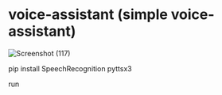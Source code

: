 # voice-assistant (simple voice-assistant)

![Screenshot (117)](https://github.com/ark004/voice-assistant/assets/108901697/9504c512-2b89-4de4-b2a5-207d17842be3)


pip install SpeechRecognition pyttsx3

run

